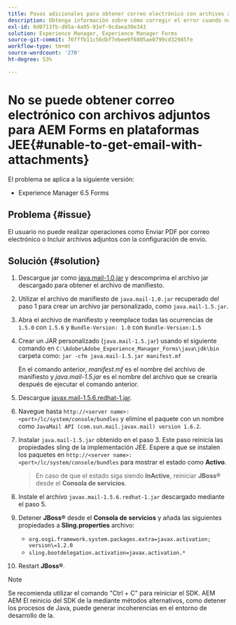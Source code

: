 ```yaml
---
title: Pasos adicionales para obtener correo electrónico con archivos adjuntos
description: Obtenga información sobre cómo corregir el error cuando no puede recuperar correos electrónicos con archivos adjuntos para AEM Forms en plataformas JEE.
exl-id: 0d0713fb-d95a-4a95-91ef-9cdaea30e343
solution: Experience Manager, Experience Manager Forms
source-git-commit: 76fffb11c56dbf7ebee9f6805ae0799cd32985fe
workflow-type: tm+mt
source-wordcount: '270'
ht-degree: 53%

---
```


# No se puede obtener correo electrónico con archivos adjuntos para AEM Forms en plataformas JEE{#unable-to-get-email-with-attachments}

El problema se aplica a la siguiente versión:

* Experience Manager 6.5 Forms

## Problema {#issue}

El usuario no puede realizar operaciones como Enviar PDF por correo electrónico o Incluir archivos adjuntos con la configuración de envío.

## Solución {#solution}

1. Descargue jar como [java.mail-1.0.jar](/help/forms/using/java.mail-1.0.jar) y descomprima el archivo jar descargado para obtener el archivo de manifiesto.

1. Utilizar el archivo de manifiesto de `java.mail-1.0.jar` recuperado del paso 1 para crear un archivo jar personalizado, como `java.mail-1.5.jar`.

1. Abra el archivo de manifiesto y reemplace todas las ocurrencias de `1.5.0` con `1.5.6` y `Bundle-Version: 1.0` con `Bundle-Version:1.5`

1. Crear un JAR personalizado (`java.mail-1.5.jar`) usando el siguiente comando en `C:\Adobe\Adobe_Experience_Manager_Forms\java\jdk\bin` carpeta como:
   `jar -cfm java.mail-1.5.jar manifest.mf`

   En el comando anterior, *manifest.mf* es el nombre del archivo de manifiesto y *java.mail-1.5.jar* es el nombre del archivo que se crearía después de ejecutar el comando anterior.

1. Descargue [javax.mail-1.5.6.redhat-1.jar](https://mvnrepository.com/artifact/com.sun.mail/javax.mail/1.5.6.redhat-1).

1. Navegue hasta `http://<server name>:<port>/lc/system/console/bundles` y elimine el paquete con un nombre como `JavaMail API (com.sun.mail.javax.mail) version 1.6.2`.

1. Instalar `java.mail-1.5.jar` obtenido en el paso 3. Este paso reinicia las propiedades sling de la implementación JEE. Espere a que se instalen los paquetes en `http://<server name>:<port>/lc/system/console/bundles` para mostrar el estado como **Activo**.

   >En caso de que el estado siga siendo **InActive**, reiniciar   **JBoss®** desde el **Consola de servicios**.


1. Instale el archivo `javax.mail-1.5.6.redhat-1.jar` descargado mediante el paso 5.

1. Detener **JBoss®** desde el **Consola de servicios** y añada las siguientes propiedades a **Sling.properties** archivo:
   * `org.osgi.framework.system.packages.extra=javax.activation; version\=1.2.0`
   * `sling.bootdelegation.activation=javax.activation.*`

1. Restart **JBoss®**.

>[!NOTE]
>
> Se recomienda utilizar el comando &quot;Ctrl + C&quot; para reiniciar el SDK. AEM AEM El reinicio del SDK de la mediante métodos alternativos, como detener los procesos de Java, puede generar incoherencias en el entorno de desarrollo de la.
